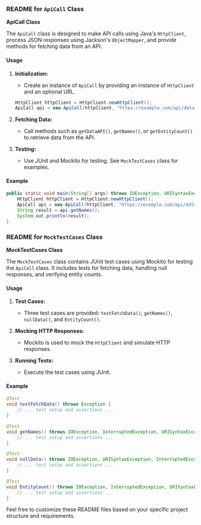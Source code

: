 ### README for `ApiCall` Class

**ApiCall Class**

The `ApiCall` class is designed to make API calls using Java's `HttpClient`, process JSON responses using Jackson's `ObjectMapper`, and provide methods for fetching data from an API.

#### Usage

1. **Initialization:**
   - Create an instance of `ApiCall` by providing an instance of `HttpClient` and an optional URL.
   ```java
   HttpClient httpClient = HttpClient.newHttpClient();
   ApiCall api = new ApiCall(httpClient, "https://example.com/api/data");
   ```

2. **Fetching Data:**
   - Call methods such as `getDataAPI()`, `getNames()`, or `getEntityCount()` to retrieve data from the API.

3. **Testing:**
   - Use JUnit and Mockito for testing. See `MockTestCases` class for examples.

#### Example

```java
public static void main(String[] args) throws IOException, URISyntaxException, InterruptedException {
    HttpClient httpClient = HttpClient.newHttpClient();
    ApiCall api = new ApiCall(httpClient, "https://example.com/api/data");
    String result = api.getNames();
    System.out.println(result);
}
```

### README for `MockTestCases` Class

**MockTestCases Class**

The `MockTestCases` class contains JUnit test cases using Mockito for testing the `ApiCall` class. It includes tests for fetching data, handling null responses, and verifying entity counts.

#### Usage

1. **Test Cases:**
   - Three test cases are provided: `testFetchData()`, `getNames()`, `nullData()`, and `EntityCount()`.

2. **Mocking HTTP Responses:**
   - Mockito is used to mock the `HttpClient` and simulate HTTP responses.

3. **Running Tests:**
   - Execute the test cases using JUnit.

#### Example

```java
@Test
void testFetchData() throws Exception {
    // ... test setup and assertions ...
}

@Test
void getNames() throws IOException, InterruptedException, URISyntaxException {
    // ... test setup and assertions ...
}

@Test
void nullData() throws IOException, URISyntaxException, InterruptedException {
    // ... test setup and assertions ...
}

@Test
void EntityCount() throws IOException, InterruptedException, URISyntaxException {
    // ... test setup and assertions ...
}
```

Feel free to customize these README files based on your specific project structure and requirements.
